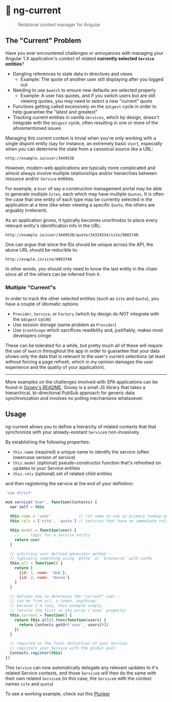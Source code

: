 # :radio_button: ng-current

> Relational context manager for Angular

## The "Current" Problem

Have you ever encountered challenges or annoyances with managing
your Angular 1.X application's context of related **currently selected `Service` entities**?

 * Dangling references to stale data in directives and views
    - Example: The quote of another user still displaying after you logged out
 * Needing to use `$watch` to ensure new defaults are selected properly
    - Example: A user has quotes, and if you switch users but are still viewing quotes, you may need to select a new "current" quote
 * Functions getting called excessively on the `$digest` cycle in order to help guarantee the "latest and greatest"
 * Tracking current entities in vanilla `Services`, which by design, doesn't integrate with the `$digest` cycle, often resulting in one or more of the aforementioned issues

Managing this current context is trivial when you're only working
with a single disjoint entity (say for instance, an extremely basic `User`),
especially when you can determine the state from a canonical source like a URL:

```
http://example.io/user/3449538
```

However, modern web applications are typically more complicated
and almost always involve multiple relationships and/or hierarchies
between resource and/or `Service` entities.

For example, a `User` of say a construction management portal may be able
to generate multiple `Sites`, each  which may have multiple `Quotes`. It is often
the case that one entity of each type may be currently selected in the
application at a time (like when viewing a specific `Quote`, the others
are arguably irrelevant).

As an application grows, it typically becomes unorthodox to
place every relevant entity's identification info in the URL:

```
http://example.io/user/3449538/quote/34324234/site/9883748
```

One can argue that since the IDs should be unique across the API,
the above URL should be reducible to:

```
http://exaple.io/site/9883748
```
In other words, you should only need to know the last entity
in the chain since all of the others can be inferred from it.

### Multiple "Current"s

In order to track the other selected entities (such as `Site` and `Quote`),
you have a couple of idiomatic options:

 * `Provider`, `Service`, or `Factory` (which by design do NOT
integrate with the `$digest` cycle)
 * Use session storage (same problem as `Provider`)
 * Use `$rootScope` which sacrifices readibility and, justifiably, makes most developers cringe

These can be tolerated for a while, but pretty much all of these will require the
use of `$watch` throughout the app in order to guarantee that your data shows
only the data that is relevant to the user's current selections (at least without forcing a page refresh,
which in my opinion damages the user experience and the quality of your application).

---

More examples on the challenges involved with SPA applications can be
found in [Gooey's README](https://github.com/slurmulon/gooey). Gooey is a small JS library
that takes a hierarchical, bi-directional PubSub approach for generic data synchronization
and involves no polling mechanisms whatsoever.

## Usage

ng-current allows you to define a hierarchy of related contexts that that synchronize
with your already-existant `Service`s non-invasively.

By establishing the following properties:
 * `this.name` (required) a unique name to identify the service (often lowercase version of service)
 * `this.model` (optional) pseudo-constructor function that's refreshed on updates to your Service entities
 * `this.rels` (optional) set of related child entities

and then registering the service at the end of your definition:

```javascript
'use strict'

mod.service('User', function(Contexts) {
  var self = this
  
  this.name = 'user'            // rel name to use as primary lookup and to establish relations
  this.rels = ['site', 'quote'] // services that have an immediate relationship / dependency to this service

  this.model = function(user) {
    // ... logic for a Service entity
    return user
  }

  // arbitrary user defined generator method -
  // typically something using `$http` or `$resource` with cache
  this.all = function() {
    return [
      {id: 1, name: 'bob'},
      {id: 2, name: 'donna'}
    ]
  }

  // defines how to determine the "current" user -
  // can be from url, a token, anything!
  // because I'm lazy, this example simply
  // returns the first in the array (`none` property)
  this.current = function() {
    return this.all().then(function(users) {
      return Contexts.getOr('user', users[0])
    })
  }

  // required as the final definition of your Service.
  // registers your Service with the global pool
  Contexts.register(this)
})
```

This `Service` can now automatically delegate any relevant updates to it's related Service contexts,
and those `Service`s will then do the same with their own related `Service`s (in this case, the `Service`s
with the context names `site` and `quote`)

To see a working example, check out this [Plunker](http://plnkr.co/edit/XlQ9ho?p=preview)

